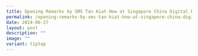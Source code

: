 ```yaml
---
title: Opening Remarks by SMS Tan Kiat How at Singapore China Digital Policy Dialogue
permalink: /opening-remarks-by-sms-tan-kiat-how-at-singapore-china-digital-policy-dialogue/
date: 2024-06-27
layout: post
description: ""
image: ""
variant: tiptap
---
```

